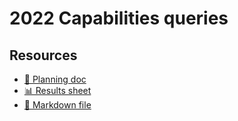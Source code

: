 # 2022 Capabilities queries

<!--
  This directory contains all of the 2022 Capabilities chapter queries.

  Each query should have a corresponding `metric_name.sql` file.
  Note that readers are linked to this directory, so try to make the SQL file names descriptive for easy browsing.

  Analysts: if helpful, you can use this README to give additional info about the queries.
-->

## Resources

- [📄 Planning doc][~google-doc]
- [📊 Results sheet][~google-sheets]
- [📝 Markdown file][~chapter-markdown]

[~google-doc]: https://docs.google.com/document/d/1-0dZd1Skd3PU20YtDn9rYEaysyLmCdi70s_hkyRdBFc/edit?usp=sharing
[~google-sheets]: https://docs.google.com/spreadsheets/d/13S9FRj8OPRtoMPb94jFh6pPNz3lNS9yztIaorZYe288/edit?usp=sharing
[~chapter-markdown]: https://github.com/HTTPArchive/almanac.httparchive.org/tree/main/src/content/en/2022/capabilities.md